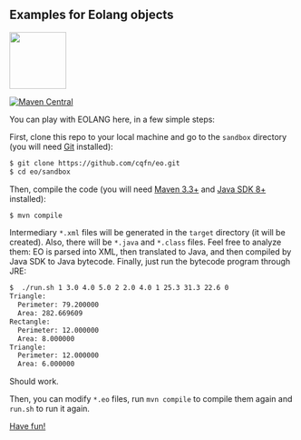## Examples for Eolang objects

<img src="https://www.yegor256.com/images/books/elegant-objects/cactus.svg" height="100px" />

[![Maven Central](https://img.shields.io/maven-central/v/org.eolang/eo-maven-plugin.svg)](https://maven-badges.herokuapp.com/maven-central/org.eolang/eo-maven-plugin)

You can play with EOLANG here, in a few simple steps:

First, clone this repo to your local machine and go
to the `sandbox` directory (you will need
[Git](https://git-scm.com/book/en/v2/Getting-Started-Installing-Git)
installed):

```bash
$ git clone https://github.com/cqfn/eo.git
$ cd eo/sandbox
```

Then, compile the code (you will need
[Maven 3.3+](https://maven.apache.org/)
and [Java SDK 8+](https://www.java.com/en/download/) installed):

```bash
$ mvn compile
```

Intermediary `*.xml` files will be generated in the `target` directory (it will
be created). Also, there will be `*.java` and `*.class` files. Feel free to analyze
them: EO is parsed into XML, then translated to Java, and then compiled
by Java SDK to Java bytecode. Finally, just run the bytecode program through JRE:

```bash
$  ./run.sh 1 3.0 4.0 5.0 2 2.0 4.0 1 25.3 31.3 22.6 0
Triangle:
  Perimeter: 79.200000
  Area: 282.669609 
Rectangle:
  Perimeter: 12.000000
  Area: 8.000000 
Triangle:
  Perimeter: 12.000000
  Area: 6.000000 
```

Should work.

Then, you can modify `*.eo` files, run `mvn compile` to compile them
again and `run.sh` to run it again.

[Have fun!](https://www.elegantobjects.org)